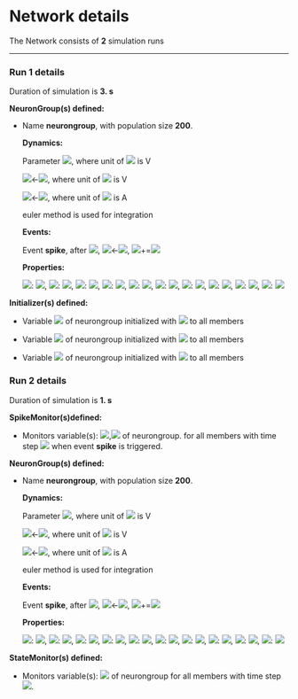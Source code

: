 # Network details
The Network consists of **2**                            simulation runs
_______________________________________________________________________________
### Run 1 details
Duration of simulation is **3. s**

**NeuronGroup(s) defined:**
- Name **neurongroup**, with                population size **200**.

	**Dynamics:**

	Parameter <img src="https://render.githubusercontent.com/render/math?math=Vr">, where unit of <img src="https://render.githubusercontent.com/render/math?math=Vr"> is V

	<img src="https://render.githubusercontent.com/render/math?math=\frac{d}{d t} vm">&#8592;<img src="https://render.githubusercontent.com/render/math?math=\frac{DeltaT.gL.e^{\frac{- VT + vm}{DeltaT}} + I + gL.\left(EL - vm\right) - w}{C}">, where unit of <img src="https://render.githubusercontent.com/render/math?math=vm"> is V

	<img src="https://render.githubusercontent.com/render/math?math=\frac{d}{d t} w">&#8592;<img src="https://render.githubusercontent.com/render/math?math=\frac{a.\left(- EL + vm\right) - w}{tauw}">, where unit of <img src="https://render.githubusercontent.com/render/math?math=w"> is A

	euler method is used for integration

	**Events:**

	Event **spike**, after <img src="https://render.githubusercontent.com/render/math?math=vm \gt Vcut">, <img src="https://render.githubusercontent.com/render/math?math=vm">&#8592;<img src="https://render.githubusercontent.com/render/math?math=Vr">, <img src="https://render.githubusercontent.com/render/math?math=w">+=<img src="https://render.githubusercontent.com/render/math?math=b">

	**Properties:**

	<img src="https://render.githubusercontent.com/render/math?math=I">: <img src="https://render.githubusercontent.com/render/math?math=0.8 nA">, <img src="https://render.githubusercontent.com/render/math?math=tauw">: <img src="https://render.githubusercontent.com/render/math?math=40. ms">, <img src="https://render.githubusercontent.com/render/math?math=a">: <img src="https://render.githubusercontent.com/render/math?math=4. nS">, <img src="https://render.githubusercontent.com/render/math?math=VT">: <img src="https://render.githubusercontent.com/render/math?math=-50.4 mV">, <img src="https://render.githubusercontent.com/render/math?math=Vcut">: <img src="https://render.githubusercontent.com/render/math?math=-40.4 mV">, <img src="https://render.githubusercontent.com/render/math?math=EL">: <img src="https://render.githubusercontent.com/render/math?math=-70.6 mV">, <img src="https://render.githubusercontent.com/render/math?math=DeltaT">: <img src="https://render.githubusercontent.com/render/math?math=2. mV">, <img src="https://render.githubusercontent.com/render/math?math=gL">: <img src="https://render.githubusercontent.com/render/math?math=30. nS">, <img src="https://render.githubusercontent.com/render/math?math=b">: <img src="https://render.githubusercontent.com/render/math?math=80. pA">, <img src="https://render.githubusercontent.com/render/math?math=C">: <img src="https://render.githubusercontent.com/render/math?math=281. pF">


**Initializer(s) defined:**
- Variable <img src="https://render.githubusercontent.com/render/math?math=vm"> of neurongroup initialized with <img src="https://render.githubusercontent.com/render/math?math=-70.6 mV"> to all members 

- Variable <img src="https://render.githubusercontent.com/render/math?math=w"> of neurongroup initialized with <img src="https://render.githubusercontent.com/render/math?math=[282.4 282.4 282.4 282.4 282.4 282.4 282.4 282.4 282.4 282.4 282.4 282.4
 282.4 282.4 282.4 282.4 282.4 282.4 282.4 282.4 282.4 282.4 282.4 282.4
 282.4 282.4 282.4 282.4 282.4 282.4 282.4 282.4 282.4 282.4 282.4 282.4
 282.4 282.4 282.4 282.4 282.4 282.4 282.4 282.4 282.4 282.4 282.4 282.4
 282.4 282.4 282.4 282.4 282.4 282.4 282.4 282.4 282.4 282.4 282.4 282.4
 282.4 282.4 282.4 282.4 282.4 282.4 282.4 282.4 282.4 282.4 282.4 282.4
 282.4 282.4 282.4 282.4 282.4 282.4 282.4 282.4 282.4 282.4 282.4 282.4
 282.4 282.4 282.4 282.4 282.4 282.4 282.4 282.4 282.4 282.4 282.4 282.4
 282.4 282.4 282.4 282.4 282.4 282.4 282.4 282.4 282.4 282.4 282.4 282.4
 282.4 282.4 282.4 282.4 282.4 282.4 282.4 282.4 282.4 282.4 282.4 282.4
 282.4 282.4 282.4 282.4 282.4 282.4 282.4 282.4 282.4 282.4 282.4 282.4
 282.4 282.4 282.4 282.4 282.4 282.4 282.4 282.4 282.4 282.4 282.4 282.4
 282.4 282.4 282.4 282.4 282.4 282.4 282.4 282.4 282.4 282.4 282.4 282.4
 282.4 282.4 282.4 282.4 282.4 282.4 282.4 282.4 282.4 282.4 282.4 282.4
 282.4 282.4 282.4 282.4 282.4 282.4 282.4 282.4 282.4 282.4 282.4 282.4
 282.4 282.4 282.4 282.4 282.4 282.4 282.4 282.4 282.4 282.4 282.4 282.4
 282.4 282.4 282.4 282.4 282.4 282.4 282.4 282.4] pA"> to all members 

- Variable <img src="https://render.githubusercontent.com/render/math?math=Vr"> of neurongroup initialized with <img src="https://render.githubusercontent.com/render/math?math=[-48.3        -48.29698492 -48.29396985 -48.29095477 -48.2879397
 -48.28492462 -48.28190955 -48.27889447 -48.2758794  -48.27286432
 -48.26984925 -48.26683417 -48.2638191  -48.26080402 -48.25778894
 -48.25477387 -48.25175879 -48.24874372 -48.24572864 -48.24271357
 -48.23969849 -48.23668342 -48.23366834 -48.23065327 -48.22763819
 -48.22462312 -48.22160804 -48.21859296 -48.21557789 -48.21256281
 -48.20954774 -48.20653266 -48.20351759 -48.20050251 -48.19748744
 -48.19447236 -48.19145729 -48.18844221 -48.18542714 -48.18241206
 -48.17939698 -48.17638191 -48.17336683 -48.17035176 -48.16733668
 -48.16432161 -48.16130653 -48.15829146 -48.15527638 -48.15226131
 -48.14924623 -48.14623116 -48.14321608 -48.14020101 -48.13718593
 -48.13417085 -48.13115578 -48.1281407  -48.12512563 -48.12211055
 -48.11909548 -48.1160804  -48.11306533 -48.11005025 -48.10703518
 -48.1040201  -48.10100503 -48.09798995 -48.09497487 -48.0919598
 -48.08894472 -48.08592965 -48.08291457 -48.0798995  -48.07688442
 -48.07386935 -48.07085427 -48.0678392  -48.06482412 -48.06180905
 -48.05879397 -48.05577889 -48.05276382 -48.04974874 -48.04673367
 -48.04371859 -48.04070352 -48.03768844 -48.03467337 -48.03165829
 -48.02864322 -48.02562814 -48.02261307 -48.01959799 -48.01658291
 -48.01356784 -48.01055276 -48.00753769 -48.00452261 -48.00150754
 -47.99849246 -47.99547739 -47.99246231 -47.98944724 -47.98643216
 -47.98341709 -47.98040201 -47.97738693 -47.97437186 -47.97135678
 -47.96834171 -47.96532663 -47.96231156 -47.95929648 -47.95628141
 -47.95326633 -47.95025126 -47.94723618 -47.94422111 -47.94120603
 -47.93819095 -47.93517588 -47.9321608  -47.92914573 -47.92613065
 -47.92311558 -47.9201005  -47.91708543 -47.91407035 -47.91105528
 -47.9080402  -47.90502513 -47.90201005 -47.89899497 -47.8959799
 -47.89296482 -47.88994975 -47.88693467 -47.8839196  -47.88090452
 -47.87788945 -47.87487437 -47.8718593  -47.86884422 -47.86582915
 -47.86281407 -47.85979899 -47.85678392 -47.85376884 -47.85075377
 -47.84773869 -47.84472362 -47.84170854 -47.83869347 -47.83567839
 -47.83266332 -47.82964824 -47.82663317 -47.82361809 -47.82060302
 -47.81758794 -47.81457286 -47.81155779 -47.80854271 -47.80552764
 -47.80251256 -47.79949749 -47.79648241 -47.79346734 -47.79045226
 -47.78743719 -47.78442211 -47.78140704 -47.77839196 -47.77537688
 -47.77236181 -47.76934673 -47.76633166 -47.76331658 -47.76030151
 -47.75728643 -47.75427136 -47.75125628 -47.74824121 -47.74522613
 -47.74221106 -47.73919598 -47.7361809  -47.73316583 -47.73015075
 -47.72713568 -47.7241206  -47.72110553 -47.71809045 -47.71507538
 -47.7120603  -47.70904523 -47.70603015 -47.70301508 -47.7       ] mV"> to all members 

### Run 2 details
Duration of simulation is **1. s**

**SpikeMonitor(s)defined:**
- 	Monitors variable(s): <img src="https://render.githubusercontent.com/render/math?math=i">,<img src="https://render.githubusercontent.com/render/math?math=t"> of neurongroup. for all members with time step <img src="https://render.githubusercontent.com/render/math?math=10. us"> when event **spike** is triggered.


**NeuronGroup(s) defined:**
- Name **neurongroup**, with                population size **200**.

	**Dynamics:**

	Parameter <img src="https://render.githubusercontent.com/render/math?math=Vr">, where unit of <img src="https://render.githubusercontent.com/render/math?math=Vr"> is V

	<img src="https://render.githubusercontent.com/render/math?math=\frac{d}{d t} vm">&#8592;<img src="https://render.githubusercontent.com/render/math?math=\frac{DeltaT.gL.e^{\frac{- VT + vm}{DeltaT}} + I + gL.\left(EL - vm\right) - w}{C}">, where unit of <img src="https://render.githubusercontent.com/render/math?math=vm"> is V

	<img src="https://render.githubusercontent.com/render/math?math=\frac{d}{d t} w">&#8592;<img src="https://render.githubusercontent.com/render/math?math=\frac{a.\left(- EL + vm\right) - w}{tauw}">, where unit of <img src="https://render.githubusercontent.com/render/math?math=w"> is A

	euler method is used for integration

	**Events:**

	Event **spike**, after <img src="https://render.githubusercontent.com/render/math?math=vm \gt Vcut">, <img src="https://render.githubusercontent.com/render/math?math=vm">&#8592;<img src="https://render.githubusercontent.com/render/math?math=Vr">, <img src="https://render.githubusercontent.com/render/math?math=w">+=<img src="https://render.githubusercontent.com/render/math?math=b">

	**Properties:**

	<img src="https://render.githubusercontent.com/render/math?math=I">: <img src="https://render.githubusercontent.com/render/math?math=0.8 nA">, <img src="https://render.githubusercontent.com/render/math?math=tauw">: <img src="https://render.githubusercontent.com/render/math?math=40. ms">, <img src="https://render.githubusercontent.com/render/math?math=a">: <img src="https://render.githubusercontent.com/render/math?math=4. nS">, <img src="https://render.githubusercontent.com/render/math?math=VT">: <img src="https://render.githubusercontent.com/render/math?math=-50.4 mV">, <img src="https://render.githubusercontent.com/render/math?math=Vcut">: <img src="https://render.githubusercontent.com/render/math?math=-40.4 mV">, <img src="https://render.githubusercontent.com/render/math?math=EL">: <img src="https://render.githubusercontent.com/render/math?math=-70.6 mV">, <img src="https://render.githubusercontent.com/render/math?math=DeltaT">: <img src="https://render.githubusercontent.com/render/math?math=2. mV">, <img src="https://render.githubusercontent.com/render/math?math=gL">: <img src="https://render.githubusercontent.com/render/math?math=30. nS">, <img src="https://render.githubusercontent.com/render/math?math=b">: <img src="https://render.githubusercontent.com/render/math?math=80. pA">, <img src="https://render.githubusercontent.com/render/math?math=C">: <img src="https://render.githubusercontent.com/render/math?math=281. pF">


**StateMonitor(s) defined:**
- 	Monitors variable(s): <img src="https://render.githubusercontent.com/render/math?math=w"> of neurongroup for all members with time step <img src="https://render.githubusercontent.com/render/math?math=10. us">.



